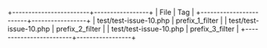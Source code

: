 +------------------------+-----------------+
| File                   | Tag             |
+------------------------+-----------------+
| test/test-issue-10.php | prefix_1_filter |
| test/test-issue-10.php | prefix_2_filter |
| test/test-issue-10.php | prefix_3_filter |
+------------------------+-----------------+
